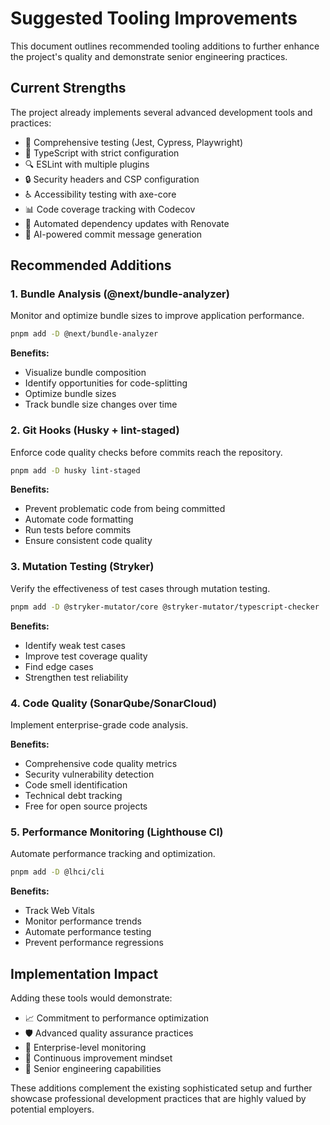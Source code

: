# Suggested Tooling Improvements

This document outlines recommended tooling additions to further enhance the project's quality and demonstrate senior engineering practices.

## Current Strengths

The project already implements several advanced development tools and practices:

- 🧪 Comprehensive testing (Jest, Cypress, Playwright)
- 📝 TypeScript with strict configuration
- 🔍 ESLint with multiple plugins
- 🔒 Security headers and CSP configuration
- ♿ Accessibility testing with axe-core
- 📊 Code coverage tracking with Codecov
- 🤖 Automated dependency updates with Renovate
- 🤖 AI-powered commit message generation

## Recommended Additions
 
### 1. Bundle Analysis (@next/bundle-analyzer)

Monitor and optimize bundle sizes to improve application performance.

```bash
pnpm add -D @next/bundle-analyzer
```

**Benefits:**
- Visualize bundle composition
- Identify opportunities for code-splitting
- Optimize bundle sizes
- Track bundle size changes over time

### 2. Git Hooks (Husky + lint-staged)

Enforce code quality checks before commits reach the repository.

```bash
pnpm add -D husky lint-staged
```

**Benefits:**
- Prevent problematic code from being committed
- Automate code formatting
- Run tests before commits
- Ensure consistent code quality

### 3. Mutation Testing (Stryker)

Verify the effectiveness of test cases through mutation testing.

```bash
pnpm add -D @stryker-mutator/core @stryker-mutator/typescript-checker
```

**Benefits:**
- Identify weak test cases
- Improve test coverage quality
- Find edge cases
- Strengthen test reliability

### 4. Code Quality (SonarQube/SonarCloud)

Implement enterprise-grade code analysis.

**Benefits:**
- Comprehensive code quality metrics
- Security vulnerability detection
- Code smell identification
- Technical debt tracking
- Free for open source projects

### 5. Performance Monitoring (Lighthouse CI)

Automate performance tracking and optimization.

```bash
pnpm add -D @lhci/cli
```

**Benefits:**
- Track Web Vitals
- Monitor performance trends
- Automate performance testing
- Prevent performance regressions

## Implementation Impact

Adding these tools would demonstrate:

- 📈 Commitment to performance optimization
- 🛡️ Advanced quality assurance practices
- 🎯 Enterprise-level monitoring
- 🔄 Continuous improvement mindset
- 💪 Senior engineering capabilities

These additions complement the existing sophisticated setup and further showcase professional development practices that are highly valued by potential employers.
